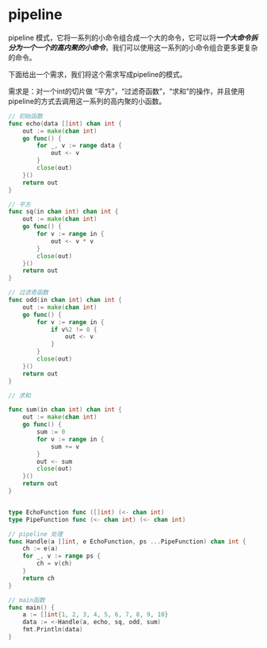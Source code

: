 <!--
 * @Author: shgopher shgopher@gmail.com
 * @Date: 2023-04-01 04:29:01
 * @LastEditors: shgopher shgopher@gmail.com
 * @LastEditTime: 2023-06-10 21:21:17
 * @FilePath: /GOFamily/基础/函数方法/4.md
 * @Description: 
 * 
 * Copyright (c) 2023 by shgopher, All Rights Reserved. 
-->
# pipeline

pipeline 模式，它将一系列的小命令组合成一个大的命令，它可以将***一个大命令拆分为一个一个的高内聚的小命令***，我们可以使用这一系列的小命令组合更多更复杂的命令。

下面给出一个需求，我们将这个需求写成pipeline的模式。

需求是：对一个int的切片做 “平方”，“过滤奇函数”，“求和”的操作，并且使用pipeline的方式去调用这一系列的高内聚的小函数。

```go
// 初始函数
func echo(data []int) chan int {
	out := make(chan int)
	go func() {
		for _, v := range data {
			out <- v
		}
		close(out)
	}()
	return out
}

```
```go
// 平方
func sq(in chan int) chan int {
	out := make(chan int)
	go func() {
		for v := range in {
			out <- v * v
		}
		close(out)
	}()
	return out
}

```
```go
// 过滤奇函数
func odd(in chan int) chan int {
	out := make(chan int)
	go func() {
		for v := range in {
			if v%2 != 0 {
				out <- v
			}
		}
		close(out)
	}()
	return out
}
```
```go
// 求和

func sum(in chan int) chan int {
	out := make(chan int)
	go func() {
		sum := 0
		for v := range in {
			sum += v
		}
		out <- sum
		close(out)
	}()
	return out
}
```
```go

type EchoFunction func ([]int) (<- chan int) 
type PipeFunction func (<- chan int) (<- chan int) 

// pipeline 处理
func Handle(a []int, e EchoFunction, ps ...PipeFunction) chan int {
	ch := e(a)
	for _, v := range ps {
		ch = v(ch)
	}
	return ch
}

```
```go
// main函数
func main() {
	a := []int{1, 2, 3, 4, 5, 6, 7, 8, 9, 10}
	data := <-Handle(a, echo, sq, odd, sum)
	fmt.Println(data)
}
```

